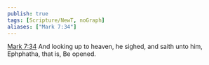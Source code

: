 ```yaml
---
publish: true
tags: [Scripture/NewT, noGraph]
aliases: ["Mark 7:34"]
---
```

[Mark 7:34](https://churchofjesuschrist.org/study/scriptures/nt/mark/7?lang=eng&id=p34#p34) And looking up to heaven, he sighed, and saith unto him, Ephphatha, that is, Be opened.
